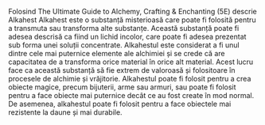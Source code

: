 Folosind  The Ultimate Guide to Alchemy, Crafting & Enchanting (5E) descrie Alkahest
 Alkahest este o substanță misterioasă care poate fi folosită pentru a transmuta sau transforma alte substanțe. Această substanță poate fi adesea descrisă ca fiind un lichid incolor, care poate fi adesea prezentat sub forma unei soluții concentrate. Alkahestul este considerat a fi unul dintre cele mai puternice elemente ale alchimiei și se crede că are capacitatea de a transforma orice material în orice alt material. Acest lucru face ca această substanță să fie extrem de valoroasă și folositoare în procesele de alchimie și vrăjitorie. Alkahestul poate fi folosit pentru a crea obiecte magice, precum bijuterii, arme sau armuri, sau poate fi folosit pentru a face obiecte mai puternice decât ce au fost create în mod normal. De asemenea, alkahestul poate fi folosit pentru a face obiectele mai rezistente la daune și mai durabile.